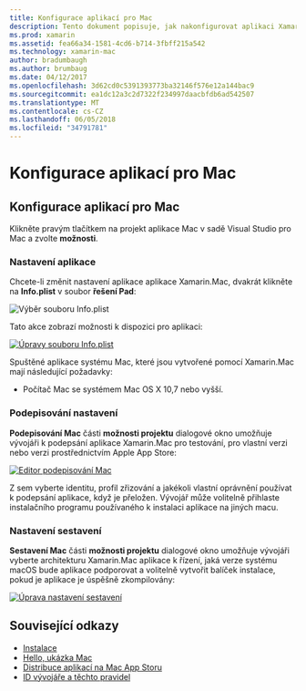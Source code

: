 ```yaml
---
title: Konfigurace aplikací pro Mac
description: Tento dokument popisuje, jak nakonfigurovat aplikaci Xamarin.Mac pro publikaci. Popisuje nastavení aplikace, nastavení a nastavení sestavení.
ms.prod: xamarin
ms.assetid: fea66a34-1581-4cd6-b714-3fbff215a542
ms.technology: xamarin-mac
author: bradumbaugh
ms.author: brumbaug
ms.date: 04/12/2017
ms.openlocfilehash: 3d62cd0c5391393773ba32146f576e12a144bac9
ms.sourcegitcommit: ea1dc12a3c2d7322f234997daacbfdb6ad542507
ms.translationtype: MT
ms.contentlocale: cs-CZ
ms.lasthandoff: 06/05/2018
ms.locfileid: "34791781"
---
```

# <a name="mac-app-configuration"></a>Konfigurace aplikací pro Mac

## <a name="mac-app-configuration"></a>Konfigurace aplikací pro Mac

Klikněte pravým tlačítkem na projekt aplikace Mac v sadě Visual Studio pro Mac a zvolte **možnosti**.

### <a name="application-settings"></a>Nastavení aplikace

Chcete-li změnit nastavení aplikace aplikace Xamarin.Mac, dvakrát klikněte na **Info.plist** v soubor **řešení Pad**:

![Výběr souboru Info.plist](app-configuration-images/config04.png "výběr souboru Info.plist")

Tato akce zobrazí možnosti k dispozici pro aplikaci:

 [![Úpravy souboru Info.plist](app-configuration-images/config01.png "úprav souboru Info.plist")](app-configuration-images/config01-large.png#lightbox)

Spuštěné aplikace systému Mac, které jsou vytvořené pomocí Xamarin.Mac mají následující požadavky:

- Počítač Mac se systémem Mac OS X 10,7 nebo vyšší.

### <a name="signing-settings"></a>Podepisování nastavení

**Podepisování Mac** části **možnosti projektu** dialogové okno umožňuje vývojáři k podepsání aplikace Xamarin.Mac pro testování, pro vlastní verzi nebo verzi prostřednictvím Apple App Store:

[![Editor podepisování Mac](app-configuration-images/config02.png "podepisování Mac okna")](app-configuration-images/config02-large.png#lightbox)

Z sem vyberte identitu, profil zřizování a jakékoli vlastní oprávnění používat k podepsání aplikace, když je přeložen. Vývojář může volitelně přihlaste instalačního programu používaného k instalaci aplikace na jiných macu.

### <a name="build-settings"></a>Nastavení sestavení

**Sestavení Mac** části **možnosti projektu** dialogové okno umožňuje vývojáři vyberte architekturu Xamarin.Mac aplikace k řízení, jaká verze systému macOS bude aplikace podporovat a volitelně vytvořit balíček instalace, pokud je aplikace je úspěšně zkompilovány:

 [![Úprava nastavení sestavení](app-configuration-images/config03.png "úpravy nastavení sestavení")](app-configuration-images/config03-large.png#lightbox)

## <a name="related-links"></a>Související odkazy

- [Instalace](/visualstudio/mac/installation/)
- [Hello, ukázka Mac](~/mac/get-started/hello-mac.md)
- [Distribuce aplikací na Mac App Storu](https://developer.apple.com/devcenter/mac/checklist/)
- [ID vývojáře a těchto pravidel](https://developer.apple.com/resources/developer-id/)
